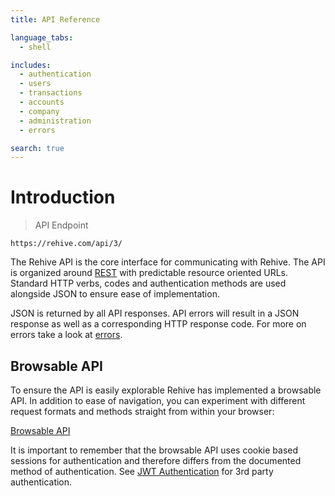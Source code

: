 ```yaml
---
title: API Reference

language_tabs:
  - shell

includes:
  - authentication
  - users
  - transactions
  - accounts
  - company
  - administration
  - errors

search: true
---
```


# Introduction

> API Endpoint

```
https://rehive.com/api/3/
```

The Rehive API is the core interface for communicating with Rehive. The API is organized around [REST](https://en.wikipedia.org/wiki/Representational_state_transfer) with predictable resource oriented URLs. Standard HTTP verbs, codes and authentication methods are used alongside JSON to ensure ease of implementation.

JSON is returned by all API responses. API errors will result in a JSON response as well as a corresponding HTTP response code. For more on errors take a look at [errors](/#errors).

## Browsable API

To ensure the API is easily explorable Rehive has implemented a browsable API. In addition to ease of navigation, you can experiment with different request formats and methods straight from within your browser:

[Browsable API](https://rehive.com/api/3/)

<aside class="notice">
It is important to remember that the browsable API uses cookie based sessions for authentication and therefore differs from the documented method of authentication. See <a href="/#authorization">JWT Authentication</a> for 3rd party authentication.
</aside>

